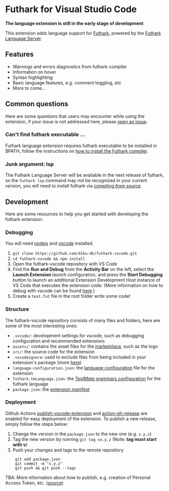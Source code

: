 # Futhark for Visual Studio Code

**The language extension is still in the early stage of development**

This extension adds language support for [Futhark](https://futhark-lang.org/), powered by the [Futhark Language Server](https://github.com/diku-dk/futhark/tree/master/src/Futhark/LSP).

## Features

- Warnings and errors diagnostics from futhark compiler
- Information on hover
- Syntax highlighting
- Basic language features, e.g. comment toggling, etc
- More to come...

## Common questions

Here are some questions that users may encounter while using the extension, if your issue is not addressed here, please [open an issue](https://github.com/diku-dk/futhark-vscode/issues/new).

### Can't find futhark executable ...

Futhark language extension requires futhark executable to be installed in $PATH, follow the instructions on [how to install the Futhark compiler](https://futhark.readthedocs.io/en/stable/installation.html).

### Junk argument: lsp

The Futhark Language Server will be available in the next release of futhark, so the `futhark lsp` command may not be recognized in your current version, you will need to install futhark via [compiling from source](https://futhark.readthedocs.io/en/stable/installation.html#compiling-from-source).

## Development

Here are some resources to help you get started with developing the futhark extension:

### Debugging

You will need [nodejs](https://nodejs.org/en/) and [vscode](https://code.visualstudio.com/) installed.

1. `git clone https://github.com/diku-dk/futhark-vscode.git`
2. `cd futhark-vscode && npm install`
3. Open the futhark-vscode repository with VS Code
4. Find the **Run and Debug** from the **Activity Bar** on the left, select the **Launch Extension** launch configuration, and press the **Start Debugging** button to launch an additional Extension Development Host instance of VS Code that executes the extension code. (More information on how to debug with vscode can be found [here](https://code.visualstudio.com/docs/editor/debugging).)
5. Create a `test.fut` file in the root folder write some code!

### Structure

The futhark-vscode repository consists of many files and folders, here are some of the most interesting ones:

- `.vscode/`: development settings for vscode, such as debugging configuration and recommended extensions
- `assets/`: contains the asset files for the [marketplace](https://marketplace.visualstudio.com/items?itemName=DIKU.futhark-vscode), such as the logo
- `src/`: the source code for the extension
- `.vscodeignore`: used to exclude files from being included in your extension's package (more [here](https://code.visualstudio.com/api/working-with-extensions/publishing-extension#using-.vscodeignore))
- `language-configuration.json`: the [language configuration](https://code.visualstudio.com/api/language-extensions/language-configuration-guide) file for the extension
- `futhark.tmLanguage.json`: the [TextMate grammars configuration](https://code.visualstudio.com/api/language-extensions/syntax-highlight-guide) for the futhark language
- `package.json`: the [extension manifest](https://code.visualstudio.com/api/references/extension-manifest)

### Deployment

Github Actions [publish-vscode-extension](https://github.com/HaaLeo/publish-vscode-extension) and [action-gh-release](https://github.com/softprops/action-gh-release) are enabled for easy deployment of the extension. To publish a new release, simply follow the steps below:

1. Change the version in the `package.json` to the new one (e.g. `x.y.z`) 
2. Tag the new version by running `git tag vx.y.z` (Note: **tag must start with v**)
3. Push your changes and tags to the remote repository
   ```shell
    git add package.json
    git commit -m "x.y.z"
    git push && git push --tags
   ```

TBA: More information about how to publish, e.g. creation of Personal Access Token, etc. ([source](https://code.visualstudio.com/api/working-with-extensions/publishing-extension))
